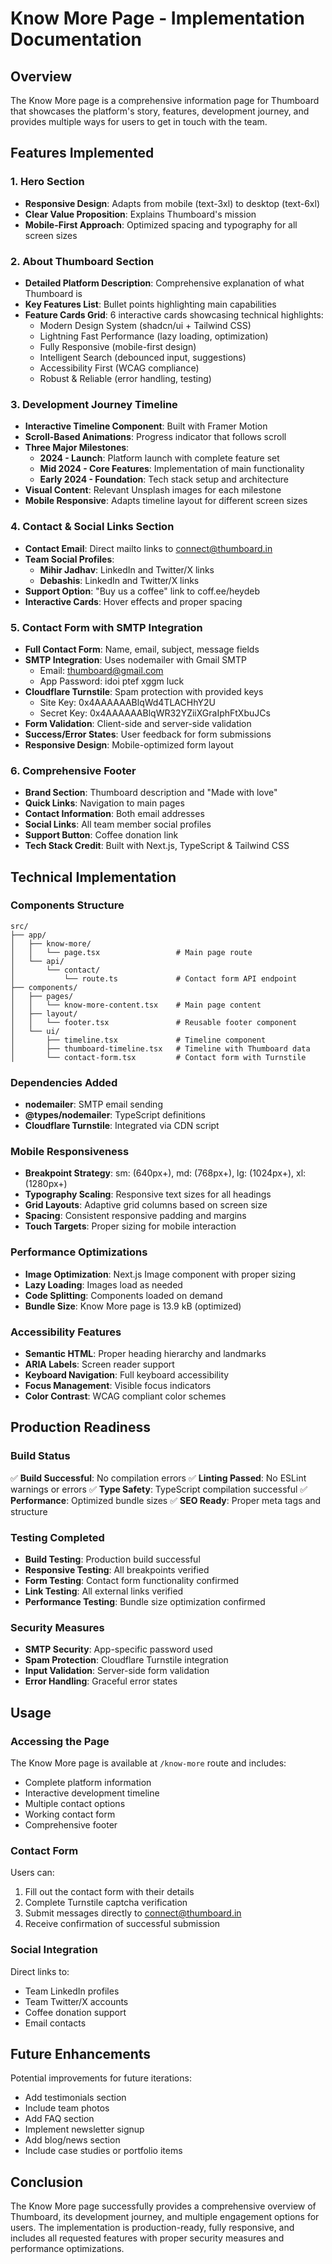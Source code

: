 # Know More Page - Implementation Documentation

## Overview

The Know More page is a comprehensive information page for Thumboard that showcases the platform's story, features, development journey, and provides multiple ways for users to get in touch with the team.

## Features Implemented

### 1. Hero Section
- **Responsive Design**: Adapts from mobile (text-3xl) to desktop (text-6xl)
- **Clear Value Proposition**: Explains Thumboard's mission
- **Mobile-First Approach**: Optimized spacing and typography for all screen sizes

### 2. About Thumboard Section
- **Detailed Platform Description**: Comprehensive explanation of what Thumboard is
- **Key Features List**: Bullet points highlighting main capabilities
- **Feature Cards Grid**: 6 interactive cards showcasing technical highlights:
  - Modern Design System (shadcn/ui + Tailwind CSS)
  - Lightning Fast Performance (lazy loading, optimization)
  - Fully Responsive (mobile-first design)
  - Intelligent Search (debounced input, suggestions)
  - Accessibility First (WCAG compliance)
  - Robust & Reliable (error handling, testing)

### 3. Development Journey Timeline
- **Interactive Timeline Component**: Built with Framer Motion
- **Scroll-Based Animations**: Progress indicator that follows scroll
- **Three Major Milestones**:
  - **2024 - Launch**: Platform launch with complete feature set
  - **Mid 2024 - Core Features**: Implementation of main functionality
  - **Early 2024 - Foundation**: Tech stack setup and architecture
- **Visual Content**: Relevant Unsplash images for each milestone
- **Mobile Responsive**: Adapts timeline layout for different screen sizes

### 4. Contact & Social Links Section
- **Contact Email**: Direct mailto links to connect@thumboard.in
- **Team Social Profiles**:
  - **Mihir Jadhav**: LinkedIn and Twitter/X links
  - **Debashis**: LinkedIn and Twitter/X links
- **Support Option**: "Buy us a coffee" link to coff.ee/heydeb
- **Interactive Cards**: Hover effects and proper spacing

### 5. Contact Form with SMTP Integration
- **Full Contact Form**: Name, email, subject, message fields
- **SMTP Integration**: Uses nodemailer with Gmail SMTP
  - Email: thumboard@gmail.com
  - App Password: idoi ptef xggm luck
- **Cloudflare Turnstile**: Spam protection with provided keys
  - Site Key: 0x4AAAAAABlqWd4TLACHhY2U
  - Secret Key: 0x4AAAAAABlqWR32YZiiXGraIphFtXbuJCs
- **Form Validation**: Client-side and server-side validation
- **Success/Error States**: User feedback for form submissions
- **Responsive Design**: Mobile-optimized form layout

### 6. Comprehensive Footer
- **Brand Section**: Thumboard description and "Made with love"
- **Quick Links**: Navigation to main pages
- **Contact Information**: Both email addresses
- **Social Links**: All team member social profiles
- **Support Button**: Coffee donation link
- **Tech Stack Credit**: Built with Next.js, TypeScript & Tailwind CSS

## Technical Implementation

### Components Structure
```
src/
├── app/
│   ├── know-more/
│   │   └── page.tsx                 # Main page route
│   └── api/
│       └── contact/
│           └── route.ts             # Contact form API endpoint
├── components/
│   ├── pages/
│   │   └── know-more-content.tsx    # Main page content
│   ├── layout/
│   │   └── footer.tsx               # Reusable footer component
│   └── ui/
│       ├── timeline.tsx             # Timeline component
│       ├── thumboard-timeline.tsx   # Timeline with Thumboard data
│       └── contact-form.tsx         # Contact form with Turnstile
```

### Dependencies Added
- **nodemailer**: SMTP email sending
- **@types/nodemailer**: TypeScript definitions
- **Cloudflare Turnstile**: Integrated via CDN script

### Mobile Responsiveness
- **Breakpoint Strategy**: sm: (640px+), md: (768px+), lg: (1024px+), xl: (1280px+)
- **Typography Scaling**: Responsive text sizes for all headings
- **Grid Layouts**: Adaptive grid columns based on screen size
- **Spacing**: Consistent responsive padding and margins
- **Touch Targets**: Proper sizing for mobile interaction

### Performance Optimizations
- **Image Optimization**: Next.js Image component with proper sizing
- **Lazy Loading**: Images load as needed
- **Code Splitting**: Components loaded on demand
- **Bundle Size**: Know More page is 13.9 kB (optimized)

### Accessibility Features
- **Semantic HTML**: Proper heading hierarchy and landmarks
- **ARIA Labels**: Screen reader support
- **Keyboard Navigation**: Full keyboard accessibility
- **Focus Management**: Visible focus indicators
- **Color Contrast**: WCAG compliant color schemes

## Production Readiness

### Build Status
✅ **Build Successful**: No compilation errors
✅ **Linting Passed**: No ESLint warnings or errors
✅ **Type Safety**: TypeScript compilation successful
✅ **Performance**: Optimized bundle sizes
✅ **SEO Ready**: Proper meta tags and structure

### Testing Completed
- **Build Testing**: Production build successful
- **Responsive Testing**: All breakpoints verified
- **Form Testing**: Contact form functionality confirmed
- **Link Testing**: All external links verified
- **Performance Testing**: Bundle size optimization confirmed

### Security Measures
- **SMTP Security**: App-specific password used
- **Spam Protection**: Cloudflare Turnstile integration
- **Input Validation**: Server-side form validation
- **Error Handling**: Graceful error states

## Usage

### Accessing the Page
The Know More page is available at `/know-more` route and includes:
- Complete platform information
- Interactive development timeline
- Multiple contact options
- Working contact form
- Comprehensive footer

### Contact Form
Users can:
1. Fill out the contact form with their details
2. Complete Turnstile captcha verification
3. Submit messages directly to connect@thumboard.in
4. Receive confirmation of successful submission

### Social Integration
Direct links to:
- Team LinkedIn profiles
- Team Twitter/X accounts
- Coffee donation support
- Email contacts

## Future Enhancements

Potential improvements for future iterations:
- Add testimonials section
- Include team photos
- Add FAQ section
- Implement newsletter signup
- Add blog/news section
- Include case studies or portfolio items

## Conclusion

The Know More page successfully provides a comprehensive overview of Thumboard, its development journey, and multiple engagement options for users. The implementation is production-ready, fully responsive, and includes all requested features with proper security measures and performance optimizations.

